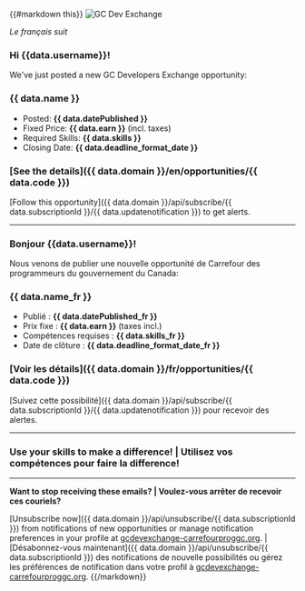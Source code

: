 {{#markdown this}}
![GC Dev Exchange](https://gcdevexchange-carrefourproggc.org/modules/core/client/img/logo/new-logo-220px.png)

*Le français suit*

### Hi {{data.username}}!

We've just posted a new GC Developers Exchange opportunity:

### {{ data.name }}

- Posted: **{{ data.datePublished }}**
- Fixed Price: **{{ data.earn }}** (incl. taxes)
- Required Skills: **{{ data.skills }}**
- Closing Date: **{{ data.deadline_format_date }}**

### [See the details]({{ data.domain }}/en/opportunities/{{ data.code }})

[Follow this opportunity]({{ data.domain }}/api/subscribe/{{ data.subscriptionId }}/{{ data.updatenotification }}) to get alerts.

---

### Bonjour {{data.username}}!

Nous venons de publier une nouvelle opportunité de Carrefour des programmeurs du gouvernement du Canada:

### {{ data.name_fr }}

- Publié : **{{ data.datePublished_fr }}**
- Prix fixe : **{{ data.earn }}** (taxes incl.)
- Compétences requises : **{{ data.skills_fr }}**
- Date de clôture : **{{ data.deadline_format_date_fr }}**

### [Voir les détails]({{ data.domain }}/fr/opportunities/{{ data.code }})

[Suivez cette possibilité]({{ data.domain }}/api/subscribe/{{ data.subscriptionId }}/{{ data.updatenotification }}) pour recevoir des alertes.

---

### Use your skills to make a difference! | Utilisez vos compétences pour faire la difference!

---

**Want to stop receiving these emails? | Voulez-vous arrêter de recevoir ces couriels?**

[Unsubscribe now]({{ data.domain }}/api/unsubscribe/{{ data.subscriptionId }}) from notifications of new opportunities or manage notification preferences in your profile at [gcdevexchange-carrefourproggc.org](https://gcdevexchange-carrefourproggc.org/en). | [Désabonnez-vous maintenant]({{ data.domain }}/api/unsubscribe/{{ data.subscriptionId }}) des notifications de nouvelle possibilités ou gérez les préférences de notification dans votre profil à [gcdevexchange-carrefourproggc.org](https://gcdevexchange-carrefourproggc.org/fr).
{{/markdown}}

